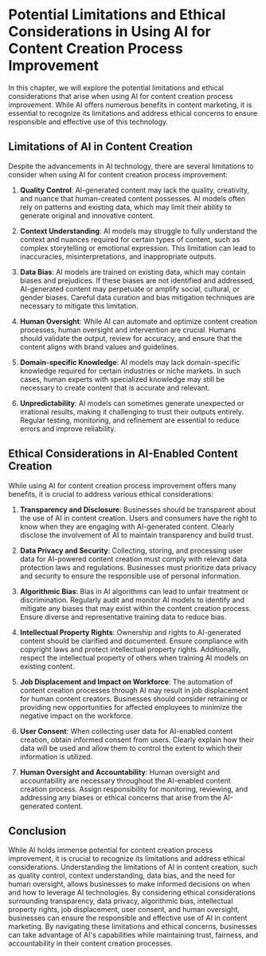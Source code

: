 # Potential Limitations and Ethical Considerations in Using AI for Content Creation Process Improvement

In this chapter, we will explore the potential limitations and ethical considerations that arise when using AI for content creation process improvement. While AI offers numerous benefits in content marketing, it is essential to recognize its limitations and address ethical concerns to ensure responsible and effective use of this technology.

## Limitations of AI in Content Creation

Despite the advancements in AI technology, there are several limitations to consider when using AI for content creation process improvement:

1. **Quality Control**: AI-generated content may lack the quality, creativity, and nuance that human-created content possesses. AI models often rely on patterns and existing data, which may limit their ability to generate original and innovative content.
    
2. **Context Understanding**: AI models may struggle to fully understand the context and nuances required for certain types of content, such as complex storytelling or emotional expression. This limitation can lead to inaccuracies, misinterpretations, and inappropriate outputs.
    
3. **Data Bias**: AI models are trained on existing data, which may contain biases and prejudices. If these biases are not identified and addressed, AI-generated content may perpetuate or amplify social, cultural, or gender biases. Careful data curation and bias mitigation techniques are necessary to mitigate this limitation.
    
4. **Human Oversight**: While AI can automate and optimize content creation processes, human oversight and intervention are crucial. Humans should validate the output, review for accuracy, and ensure that the content aligns with brand values and guidelines.
    
5. **Domain-specific Knowledge**: AI models may lack domain-specific knowledge required for certain industries or niche markets. In such cases, human experts with specialized knowledge may still be necessary to create content that is accurate and relevant.
    
6. **Unpredictability**: AI models can sometimes generate unexpected or irrational results, making it challenging to trust their outputs entirely. Regular testing, monitoring, and refinement are essential to reduce errors and improve reliability.
    

## Ethical Considerations in AI-Enabled Content Creation

While using AI for content creation process improvement offers many benefits, it is crucial to address various ethical considerations:

1. **Transparency and Disclosure**: Businesses should be transparent about the use of AI in content creation. Users and consumers have the right to know when they are engaging with AI-generated content. Clearly disclose the involvement of AI to maintain transparency and build trust.
    
2. **Data Privacy and Security**: Collecting, storing, and processing user data for AI-powered content creation must comply with relevant data protection laws and regulations. Businesses must prioritize data privacy and security to ensure the responsible use of personal information.
    
3. **Algorithmic Bias**: Bias in AI algorithms can lead to unfair treatment or discrimination. Regularly audit and monitor AI models to identify and mitigate any biases that may exist within the content creation process. Ensure diverse and representative training data to reduce bias.
    
4. **Intellectual Property Rights**: Ownership and rights to AI-generated content should be clarified and documented. Ensure compliance with copyright laws and protect intellectual property rights. Additionally, respect the intellectual property of others when training AI models on existing content.
    
5. **Job Displacement and Impact on Workforce**: The automation of content creation processes through AI may result in job displacement for human content creators. Businesses should consider retraining or providing new opportunities for affected employees to minimize the negative impact on the workforce.
    
6. **User Consent**: When collecting user data for AI-enabled content creation, obtain informed consent from users. Clearly explain how their data will be used and allow them to control the extent to which their information is utilized.
    
7. **Human Oversight and Accountability**: Human oversight and accountability are necessary throughout the AI-enabled content creation process. Assign responsibility for monitoring, reviewing, and addressing any biases or ethical concerns that arise from the AI-generated content.
    

## Conclusion

While AI holds immense potential for content creation process improvement, it is crucial to recognize its limitations and address ethical considerations. Understanding the limitations of AI in content creation, such as quality control, context understanding, data bias, and the need for human oversight, allows businesses to make informed decisions on when and how to leverage AI technologies. By considering ethical considerations surrounding transparency, data privacy, algorithmic bias, intellectual property rights, job displacement, user consent, and human oversight, businesses can ensure the responsible and effective use of AI in content marketing. By navigating these limitations and ethical concerns, businesses can take advantage of AI's capabilities while maintaining trust, fairness, and accountability in their content creation processes.
